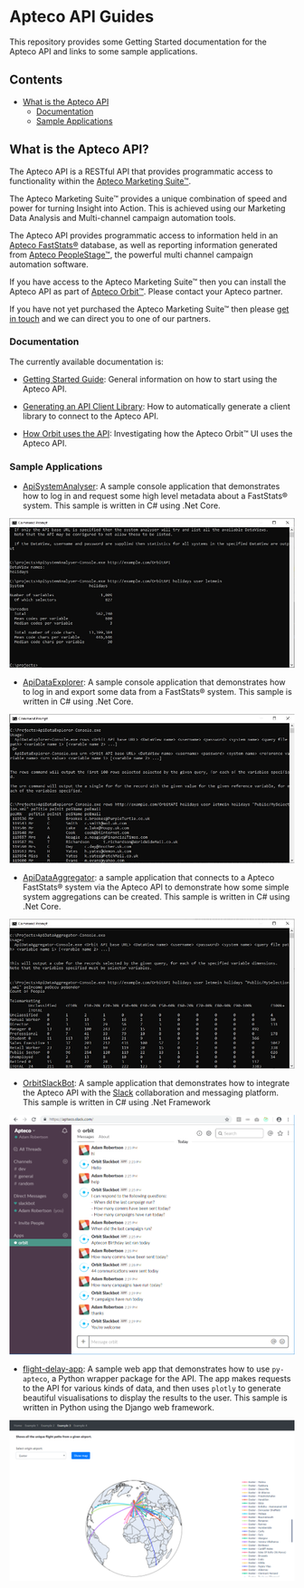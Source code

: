 # Apteco API Guides
This repository provides some Getting Started documentation for the Apteco API and links to some sample applications.

## Contents

* [What is the Apteco API](#what-is-the-apteco-api)
  * [Documentation](#documentation)
  * [Sample Applications](#sample-applications)

## What is the Apteco API?
The Apteco API is a RESTful API that provides programmatic access to functionality within the [Apteco Marketing Suite™](http://www.apteco.com).

The Apteco Marketing Suite™ provides a unique combination of speed and power for turning Insight into Action.  This is achieved using our
Marketing Data Analysis and Multi-channel campaign automation tools.

The Apteco API provides programmatic access to information held in an [Apteco FastStats®](https://www.apteco.com/products/faststats) database, as
well as reporting information generated from [Apteco PeopleStage™](https://www.apteco.com/products/peoplestage),
the powerful multi channel campaign automation software.

If you have access to the Apteco Marketing Suite™ then you can install the Apteco API as part of [Apteco Orbit™](https://www.apteco.com/products/orbit).
Please contact your Apteco partner.

If you have not yet purchased the Apteco Marketing Suite™ then please [get in touch](https://www.apteco.com/contact-us) and we can direct you
to one of our partners. 

### Documentation
The currently available documentation is:
 
* [Getting Started Guide](Guides/GettingStarted.md): General information on how to start using the Apteco API.

* [Generating an API Client Library](Guides/GeneratingAPIClientLibrary.md): How to automatically generate a client library to connect to the Apteco API.

* [How Orbit uses the API](Guides/HowOrbitUsesTheAPI.md): Investigating how the Apteco Orbit™ UI uses the Apteco API.

### Sample Applications

* [ApiSystemAnalyser](https://github.com/Apteco/ApiSystemAnalyser): A sample console application that demonstrates how to log in and request
 some high level metadata about a FastStats® system.  This sample is written in C# using .Net Core.

![ApiSystemAnalyser](Images/ApiSystemAnalyser.jpg)

* [ApiDataExplorer](https://github.com/Apteco/ApiDataExplorer): A sample console application that demonstrates how to log in and export some data
from a FastStats® system.  This sample is written in C# using .Net Core.

![ApiSystemAnalyser](Images/ApiDataExplorer.jpg)

* [ApiDataAggregator](https://github.com/Apteco/ApiDataAggregator): a sample application that connects to a Apteco FastStats® system via the Apteco API to demonstrate how some simple system aggregations can be
created.  This sample is written in C# using .Net Core.

![ApiDataAggregator](Images/ApiDataAggregator.jpg)

* [OrbitSlackBot](https://github.com/Apteco/OrbitSlackBot): A sample application that demonstrates how to integrate the Apteco API
 with the [Slack](https://slack.com/) collaboration and messaging platform.  This sample is written in C# using .Net Framework

![OrbitSlackBot](Images/OrbitSlackBot.png)

* [flight-delay-app](https://github.com/Apteco/flight-delay-app):
A sample web app that demonstrates how to use `py-apteco`,
a Python wrapper package for the API.
The app makes requests to the API for various kinds of data,
and then uses `plotly` to generate beautiful visualisations to display the results to the user.
This sample is written in Python using the Django web framework.

![OrbitSlackBot](Images/FlightDelayApp.png)
